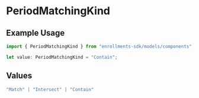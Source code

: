 # PeriodMatchingKind

## Example Usage

```typescript
import { PeriodMatchingKind } from "enrollments-sdk/models/components";

let value: PeriodMatchingKind = "Contain";
```

## Values

```typescript
"Match" | "Intersect" | "Contain"
```